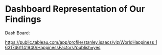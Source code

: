 # Dashboard Representation of Our Findings

Dash Board:

https://public.tableau.com/app/profile/stanley.isaacs/viz/WorldHappiness_16317461141940/HappinessFactors?publish=yes

